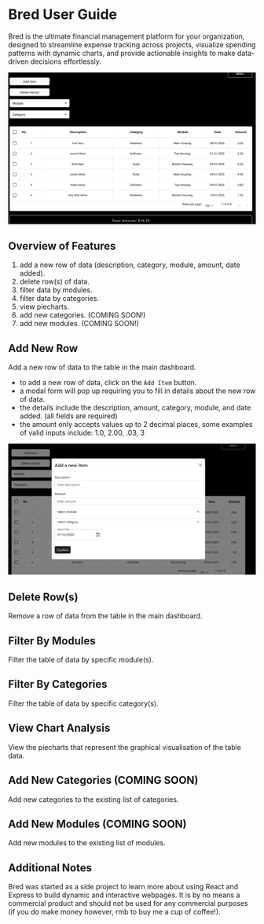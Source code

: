 # Bred User Guide  
Bred is the ultimate financial management platform for your organization, designed to streamline expense tracking across projects, visualize spending patterns with dynamic charts, and provide actionable insights to make data-driven decisions effortlessly.

![main dashboard page](main_dashboard.png "main dashboard")

## Overview of Features  
1. add a new row of data (description, category, module, amount, date added).
2. delete row(s) of data.
3. filter data by modules.
4. filter data by categories.
5. view piecharts.
6. add new categories. (COMING SOON!)
7. add new modules. (COMING SOON!)

## Add New Row  
Add a new row of data to the table in the main dashboard.
- to add a new row of data, click on the `Add Item` button.
- a modal form will pop up requiring you to fill in details about the new row of data.
- the details include the description, amount, category, module, and date added. (all fields are required)
- the amount only accepts values up to 2 decimal places, some examples of valid inputs include: 1.0, 2.00, .03, 3

![new item form](new_item.png "new item form")

## Delete Row(s)  
Remove a row of data from the table in the main dashboard.  

## Filter By Modules  
Filter the table of data by specific module(s).  

## Filter By Categories  
Filter the table of data by specific category(s).  

## View Chart Analysis  
View the piecharts that represent the graphical visualisation of the table data.  

## Add New Categories (COMING SOON)  
Add new categories to the existing list of categories.

## Add New Modules (COMING SOON)  
Add new modules to the existing list of modules.

## Additional Notes  
Bred was started as a side project to learn more about using React and Express to build dynamic and interactive webpages. It is by no means a commercial product and should not be used for any commercial purposes (if you do make money however, rmb to buy me a cup of coffee!).